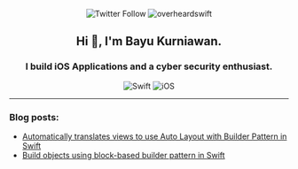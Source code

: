 <p align="center">
  <img src="https://img.shields.io/twitter/follow/overheardswift?style=social" alt="Twitter Follow">
  <img src="https://komarev.com/ghpvc/?username=overheardswift&label=Profile%20views&color=0e75b6&style=flat" alt="overheardswift">
</p>
<h2 align="center">Hi 👋, I'm Bayu Kurniawan.</h2>
<h3 align="center">I build iOS Applications and a cyber security enthusiast.</h3>   
<p align="center">
    <img src="https://img.shields.io/badge/swift-F54A2A?style=for-the-badge&logo=swift&logoColor=white" alt="Swift">
    <img src="https://img.shields.io/badge/iOS-12100E?style=for-the-badge&logo=apple&logoColor=white" alt="iOS">
</p>
<hr/>

### Blog posts:

<!-- BLOG-POST-LIST:START -->
- [Automatically translates views to use Auto Layout with Builder Pattern in Swift](https://medium.com/@overheardswift/automatically-translates-views-to-use-auto-layout-with-builder-pattern-b9b61fae9b1a?source=rss-5f85a62d81fb------2)
- [Build objects using block-based builder pattern in Swift](https://medium.com/@overheardswift/build-objects-using-block-based-builder-pattern-in-swift-a8cbf641d0e6?source=rss-5f85a62d81fb------2)
<!-- BLOG-POST-LIST:END -->
